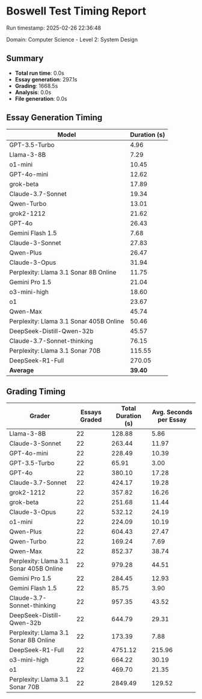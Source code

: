 # Boswell Test Timing Report

Run timestamp: 2025-02-26 22:36:48

Domain: Computer Science - Level 2: System Design

## Summary

- **Total run time**: 0.0s
- **Essay generation**: 297.1s
- **Grading**: 1668.5s
- **Analysis**: 0.0s
- **File generation**: 0.0s

## Essay Generation Timing

| Model | Duration (s) |
|-------|-------------|
| GPT-3.5-Turbo | 4.96 |
| Llama-3-8B | 7.29 |
| o1-mini | 10.45 |
| GPT-4o-mini | 12.62 |
| grok-beta | 17.89 |
| Claude-3.7-Sonnet | 19.34 |
| Qwen-Turbo | 13.01 |
| grok2-1212 | 21.62 |
| GPT-4o | 26.43 |
| Gemini Flash 1.5 | 7.68 |
| Claude-3-Sonnet | 27.83 |
| Qwen-Plus | 26.47 |
| Claude-3-Opus | 31.94 |
| Perplexity: Llama 3.1 Sonar 8B Online | 11.75 |
| Gemini Pro 1.5 | 21.04 |
| o3-mini-high | 18.60 |
| o1 | 23.67 |
| Qwen-Max | 45.74 |
| Perplexity: Llama 3.1 Sonar 405B Online | 50.46 |
| DeepSeek-Distill-Qwen-32b | 45.57 |
| Claude-3.7-Sonnet-thinking | 76.15 |
| Perplexity: Llama 3.1 Sonar 70B | 115.55 |
| DeepSeek-R1-Full | 270.05 |
| **Average** | **39.40** |

## Grading Timing

| Grader | Essays Graded | Total Duration (s) | Avg. Seconds per Essay |
|--------|---------------|-------------------|------------------------|
| Llama-3-8B | 22 | 128.88 | 5.86 |
| Claude-3-Sonnet | 22 | 263.44 | 11.97 |
| GPT-4o-mini | 22 | 228.49 | 10.39 |
| GPT-3.5-Turbo | 22 | 65.91 | 3.00 |
| GPT-4o | 22 | 380.10 | 17.28 |
| Claude-3.7-Sonnet | 22 | 424.17 | 19.28 |
| grok2-1212 | 22 | 357.82 | 16.26 |
| grok-beta | 22 | 251.68 | 11.44 |
| Claude-3-Opus | 22 | 532.12 | 24.19 |
| o1-mini | 22 | 224.09 | 10.19 |
| Qwen-Plus | 22 | 604.43 | 27.47 |
| Qwen-Turbo | 22 | 169.24 | 7.69 |
| Qwen-Max | 22 | 852.37 | 38.74 |
| Perplexity: Llama 3.1 Sonar 405B Online | 22 | 979.28 | 44.51 |
| Gemini Pro 1.5 | 22 | 284.45 | 12.93 |
| Gemini Flash 1.5 | 22 | 85.75 | 3.90 |
| Claude-3.7-Sonnet-thinking | 22 | 957.35 | 43.52 |
| DeepSeek-Distill-Qwen-32b | 22 | 644.79 | 29.31 |
| Perplexity: Llama 3.1 Sonar 8B Online | 22 | 173.39 | 7.88 |
| DeepSeek-R1-Full | 22 | 4751.12 | 215.96 |
| o3-mini-high | 22 | 664.22 | 30.19 |
| o1 | 22 | 469.70 | 21.35 |
| Perplexity: Llama 3.1 Sonar 70B | 22 | 2849.49 | 129.52 |